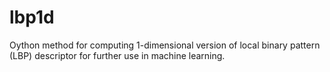 # lbp1d
Oython method for computing 1-dimensional version of local binary pattern (LBP) descriptor for further use in machine learning.
